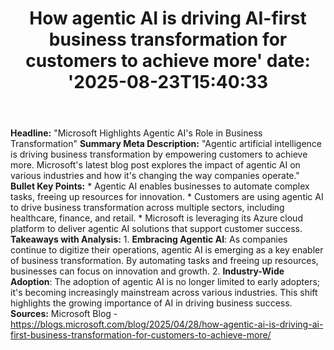 ﻿---
title: "How agentic AI is driving AI-first business transformation for customers to achieve more'
date: '2025-08-23T15:40:33"
category: "Markets"
summary: ""
slug: "how agentic ai is driving aifirst business transformation fo"
source_urls:
  - "https://blogs.microsoft.com/blog/2025/04/28/how-agentic-ai-is-driving-ai-first-business-transformation-for-customers-to-achieve-more/"
seo:
  title: "How agentic AI is driving AI-first business transformation for customers to achieve more | Hash n Hedge'
  description: '"
  keywords: ["news", "markets", "brief"]
---
**Headline:** "Microsoft Highlights Agentic AI's Role in Business Transformation"  **Summary Meta Description:** "Agentic artificial intelligence is driving business transformation by empowering customers to achieve more. Microsoft's latest blog post explores the impact of agentic AI on various industries and how it's changing the way companies operate."  **Bullet Key Points:**  * Agentic AI enables businesses to automate complex tasks, freeing up resources for innovation. * Customers are using agentic AI to drive business transformation across multiple sectors, including healthcare, finance, and retail. * Microsoft is leveraging its Azure cloud platform to deliver agentic AI solutions that support customer success.  **Takeaways with Analysis:**  1. **Embracing Agentic AI**: As companies continue to digitize their operations, agentic AI is emerging as a key enabler of business transformation. By automating tasks and freeing up resources, businesses can focus on innovation and growth. 2. **Industry-Wide Adoption**: The adoption of agentic AI is no longer limited to early adopters; it's becoming increasingly mainstream across various industries. This shift highlights the growing importance of AI in driving business success.  **Sources:** Microsoft Blog - https://blogs.microsoft.com/blog/2025/04/28/how-agentic-ai-is-driving-ai-first-business-transformation-for-customers-to-achieve-more/ 
